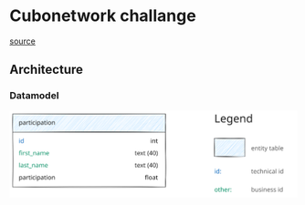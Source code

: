 # Cubonetwork challange

[source](https://github.com/cubonetwork/fullstack-challenge/blob/master/layout-onepage.png)

## Architecture

### Datamodel

![datamodel](doc/datamodel/cubonetwork-challange-datamodel.svg)
